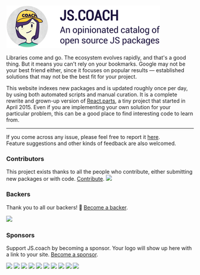 <img alt="jess" src="/project/public/banner.png" width="414" height="114">

Libraries come and go. The ecosystem evolves rapidly, and that's a good thing. But it means you can't rely on your bookmarks. Google may not be your best friend either, since it focuses on popular results — established solutions that may not be the best fit for your project.

This website indexes new packages and is updated roughly once per day, by using both automated scripts and manual curation. It is a complete rewrite and grown-up version of [React.parts](https://github.com/madebyform/react-parts), a tiny project that started in April 2015. Even if you are implementing your own solution for your particular problem, this can be a good place to find interesting code to learn from.

---

If you come across any issue, please feel free to report it [here](https://github.com/dmfrancisco/JS.coach/issues).  
Feature suggestions and other kinds of feedback are also welcomed.

### Contributors

This project exists thanks to all the people who contribute, either submitting new packages or with code. [Contribute](CONTRIBUTING.md).
<a href="graphs/contributors"><img src="https://opencollective.com/js-coach/contributors.svg?width=890" /></a>

### Backers

Thank you to all our backers! 🙏 [Become a backer](https://opencollective.com/js-coach#backer).

<a href="https://opencollective.com/js-coach#backers" target="_blank"><img src="https://opencollective.com/js-coach/backers.svg?width=890"></a>

### Sponsors

Support JS.coach by becoming a sponsor. Your logo will show up here with a link to your site. [Become a sponsor](https://opencollective.com/js-coach#sponsor).

<a href="https://opencollective.com/js-coach/sponsor/0/website" target="_blank"><img src="https://opencollective.com/js-coach/sponsor/0/avatar.svg"></a>
<a href="https://opencollective.com/js-coach/sponsor/1/website" target="_blank"><img src="https://opencollective.com/js-coach/sponsor/1/avatar.svg"></a>
<a href="https://opencollective.com/js-coach/sponsor/2/website" target="_blank"><img src="https://opencollective.com/js-coach/sponsor/2/avatar.svg"></a>
<a href="https://opencollective.com/js-coach/sponsor/3/website" target="_blank"><img src="https://opencollective.com/js-coach/sponsor/3/avatar.svg"></a>
<a href="https://opencollective.com/js-coach/sponsor/4/website" target="_blank"><img src="https://opencollective.com/js-coach/sponsor/4/avatar.svg"></a>
<a href="https://opencollective.com/js-coach/sponsor/5/website" target="_blank"><img src="https://opencollective.com/js-coach/sponsor/5/avatar.svg"></a>
<a href="https://opencollective.com/js-coach/sponsor/6/website" target="_blank"><img src="https://opencollective.com/js-coach/sponsor/6/avatar.svg"></a>
<a href="https://opencollective.com/js-coach/sponsor/7/website" target="_blank"><img src="https://opencollective.com/js-coach/sponsor/7/avatar.svg"></a>
<a href="https://opencollective.com/js-coach/sponsor/8/website" target="_blank"><img src="https://opencollective.com/js-coach/sponsor/8/avatar.svg"></a>
<a href="https://opencollective.com/js-coach/sponsor/9/website" target="_blank"><img src="https://opencollective.com/js-coach/sponsor/9/avatar.svg"></a>
